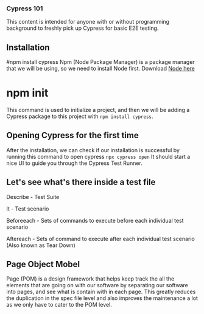 ### Cypress 101
This content is intended for anyone with or without programming background to freshly pick up Cypress for basic E2E testing.

## Installation
#npm install cypress
Npm (Node Package Manager) is a package manager that we will be using, so we need to install Node first.
Download [Node here](https://nodejs.org/en/download)

# npm init
This command is used to initialize a project, and then we will be adding a Cypress package to this project with `npm install cypress`.

## Opening Cypress for the first time
After the installation, we can check if our installation is successful by running this command to open cypress `npx cypress open`
It should start a nice UI to guide you through the Cypress Test Runner.

## Let's see what's there inside a test file
Describe - Test Suite

It - Test scenario

Beforeeach - Sets of commands to execute before each individual test scenario

Aftereach - Sets of command to execute after each individual test scenario (Also known as Tear Down)

## Page Object Mobel
Page (POM) is a design framework that helps keep track the all the elements that are going on with our software by separating our software into pages, and see what is contain with in each page. 
This greatly reduces the duplication in the spec file level and also improves the maintenance a lot as we only have to cater to the POM level.
